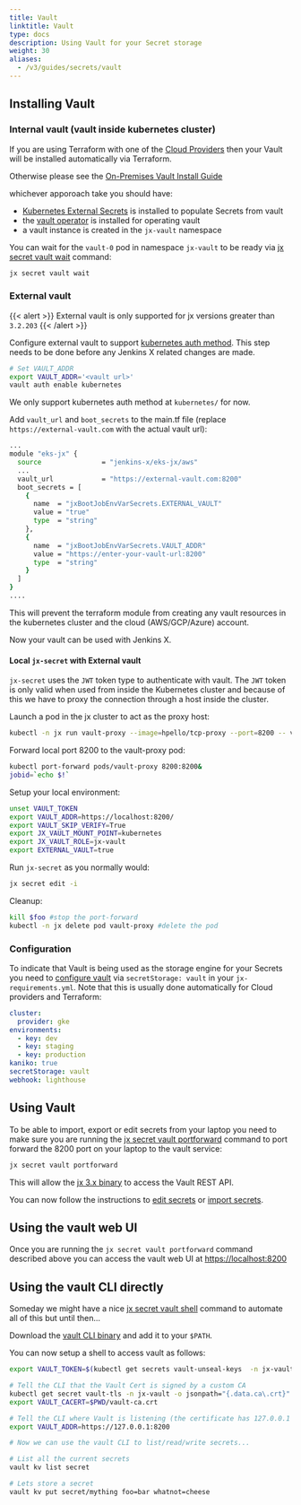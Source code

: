 ```yaml
---
title: Vault
linktitle: Vault
type: docs
description: Using Vault for your Secret storage
weight: 30
aliases:
  - /v3/guides/secrets/vault
---
```


## Installing Vault

### Internal vault (vault inside kubernetes cluster)

If you are using Terraform with one of the [Cloud Providers](/v3/admin/) then your Vault will be installed automatically via Terraform.

Otherwise please see the [On-Premises Vault Install Guide](/v3/admin/platforms/on-premises/vault/)

whichever apporoach take you should have:

- [Kubernetes External Secrets](https://github.com/external-secrets/kubernetes-external-secrets) is installed to populate Secrets from vault
- the [vault operator](https://banzaicloud.com/products/bank-vaults/) is installed for operating vault
- a vault instance is created in the `jx-vault` namespace

You can wait for the `vault-0` pod in namespace `jx-vault` to be ready via [jx secret vault wait](https://github.com/jenkins-x/jx-secret/blob/master/docs/cmd/jx-secret_vault_wait.md) command:

```bash
jx secret vault wait
```

### External vault

{{< alert >}}
External vault is only supported for jx versions greater than `3.2.203`
{{< /alert >}}

Configure external vault to support [kubernetes auth method](https://www.vaultproject.io/docs/auth/kubernetes#configuration).
This step needs to be done before any Jenkins X related changes are made.

```bash
# Set VAULT_ADDR
export VAULT_ADDR='<vault url>'
vault auth enable kubernetes
```

We only support kubernetes auth method at `kubernetes/` for now.

Add `vault_url` and `boot_secrets` to the main.tf file (replace `https://external-vault.com` with the actual vault url):

```bash
...
module "eks-jx" {
  source               = "jenkins-x/eks-jx/aws"
  ...
  vault_url            = "https://external-vault.com:8200"
  boot_secrets = [
    {
      name  = "jxBootJobEnvVarSecrets.EXTERNAL_VAULT"
      value = "true"
      type  = "string"
    },
    {
      name  = "jxBootJobEnvVarSecrets.VAULT_ADDR"
      value = "https://enter-your-vault-url:8200"
      type  = "string"
    }
  ]
}
....
```

This will prevent the terraform module from creating any vault resources in the kubernetes cluster and the cloud (AWS/GCP/Azure) account.

Now your vault can be used with Jenkins X.

#### Local `jx-secret` with External vault

`jx-secret` uses the `JWT` token type to authenticate with vault. The `JWT` token is only valid when used from inside the Kubernetes cluster and because of this we have to proxy the connection through a host inside the cluster.

Launch a pod in the jx cluster to act as the proxy host:

```bash
kubectl -n jx run vault-proxy --image=hpello/tcp-proxy --port=8200 -- vault.example.com 8200
```

Forward local port 8200 to the vault-proxy pod:

```bash
kubectl port-forward pods/vault-proxy 8200:8200&
jobid=`echo $!`
```

Setup your local environment:

```bash
unset VAULT_TOKEN
export VAULT_ADDR=https://localhost:8200/
export VAULT_SKIP_VERIFY=True
export JX_VAULT_MOUNT_POINT=kubernetes
export JX_VAULT_ROLE=jx-vault
export EXTERNAL_VAULT=true
```

Run `jx-secret` as you normally would:

```bash
jx secret edit -i
```

Cleanup:

```bash
kill $foo #stop the port-forward
kubectl -n jx delete pod vault-proxy #delete the pod
```

### Configuration

To indicate that Vault is being used as the storage engine for your Secrets you need to [configure vault](/v3/guides/config/#vault) via `secretStorage: vault` in your `jx-requirements.yml`. Note that this is usually done automatically for Cloud providers and Terraform:

```yaml
cluster:
  provider: gke
environments:
  - key: dev
  - key: staging
  - key: production
kaniko: true
secretStorage: vault
webhook: lighthouse
```

## Using Vault

To be able to import, export or edit secrets from your laptop you need to make sure you are running the [jx secret vault portforward](https://github.com/jenkins-x/jx-secret/blob/master/docs/cmd/jx-secret_vault_portforward.md) command to port forward the 8200 port on your laptop to the vault service:

```bash
jx secret vault portforward
```

This will allow the [jx 3.x binary](/v3/guides/jx3/) to access the Vault REST API.

You can now follow the instructions to [edit secrets](/v3/guides/secrets/#edit-secrets) or [import secrets](/v3/guides/secrets/#import-secrets).

## Using the vault web UI

Once you are running the `jx secret vault portforward` command described above you can access the vault web UI at [https://localhost:8200](https://localhost:8200)

## Using the vault CLI directly

Someday we might have a nice [jx secret vault shell](https://github.com/jenkins-x/jx-secret/issues/5) command to automate all of this but until then...

Download the [vault CLI binary](https://www.vaultproject.io/downloads/) and add it to your `$PATH`.

You can now setup a shell to access vault as follows:

```bash
export VAULT_TOKEN=$(kubectl get secrets vault-unseal-keys  -n jx-vault -o jsonpath={.data.vault-root} | base64 --decode)

# Tell the CLI that the Vault Cert is signed by a custom CA
kubectl get secret vault-tls -n jx-vault -o jsonpath="{.data.ca\.crt}" | base64 --decode > $PWD/vault-ca.crt
export VAULT_CACERT=$PWD/vault-ca.crt

# Tell the CLI where Vault is listening (the certificate has 127.0.0.1 as well as alternate names)
export VAULT_ADDR=https://127.0.0.1:8200

# Now we can use the vault CLI to list/read/write secrets...

# List all the current secrets
vault kv list secret

# Lets store a secret
vault kv put secret/mything foo=bar whatnot=cheese
```
